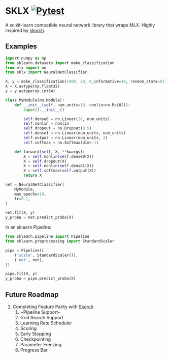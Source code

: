 # SKLX [![Pytest](https://github.com/lazarust/sklx/actions/workflows/pytest.yml/badge.svg)](https://github.com/lazarust/sklx/actions/workflows/pytest.yml)

A scikit-learn compatible neural network library that wraps MLX.
Highly inspired by [skorch](https://github.com/skorch-dev/skorch).

## Examples

```python
import numpy as np
from sklearn.datasets import make_classification
from mlx import nn
from sklx import NeuralNetClassifier

X, y = make_classification(1000, 20, n_informative=10, random_state=0)
X = X.astype(np.float32)
y = y.astype(np.int64)

class MyModule(nn.Module):
    def __init__(self, num_units=10, nonlin=nn.ReLU()):
        super().__init__()

        self.dense0 = nn.Linear(20, num_units)
        self.nonlin = nonlin
        self.dropout = nn.Dropout(0.5)
        self.dense1 = nn.Linear(num_units, num_units)
        self.output = nn.Linear(num_units, 2)
        self.softmax = nn.Softmax(dim=-1)

    def forward(self, X, **kwargs):
        X = self.nonlin(self.dense0(X))
        X = self.dropout(X)
        X = self.nonlin(self.dense1(X))
        X = self.softmax(self.output(X))
        return X

net = NeuralNetClassifier(
    MyModule,
    max_epochs=10,
    lr=0.1,
)

net.fit(X, y)
y_proba = net.predict_proba(X)
```

In an sklearn Pipeline:

```python
from sklearn.pipeline import Pipeline
from sklearn.preprocessing import StandardScaler

pipe = Pipeline([
    ('scale', StandardScaler()),
    ('net', net),
])

pipe.fit(X, y)
y_proba = pipe.predict_proba(X)
```

## Future Roadmap

1. Completing Feature Parity with [Skorch](https://github.com/skorch-dev/skorch)
   1. ~Pipeline Support~
   2. Grid Search Support
   3. Learning Rate Scheduler
   4. Scoring
   5. Early Stopping
   6. Checkpointing
   7. Parameter Freezing
   8. Progress Bar
